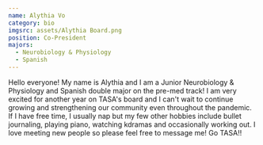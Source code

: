 ```yaml
---
name: Alythia Vo
category: bio
imgsrc: assets/Alythia Board.png
position: Co-President
majors:
  - Neurobiology & Physiology
  - Spanish
---
```

Hello everyone! My name is Alythia and I am a Junior Neurobiology & Physiology and Spanish double major on the pre-med track! I am very excited for another year on TASA's board and I can't wait to continue growing and strengthening our community even throughout the pandemic. If I have free time, I usually nap but my few other hobbies include bullet journaling, playing piano, watching kdramas and occasionally working out. I love meeting new people so please feel free to message me! Go TASA!!
